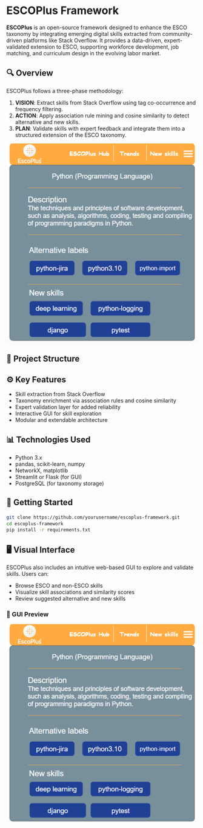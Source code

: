 # ESCOPlus Framework

**ESCOPlus** is an open-source framework designed to enhance the ESCO taxonomy by integrating emerging digital skills extracted from community-driven platforms like Stack Overflow. It provides a data-driven, expert-validated extension to ESCO, supporting workforce development, job matching, and curriculum design in the evolving labor market.

## 🔍 Overview

ESCOPlus follows a three-phase methodology:

1. **VISION**: Extract skills from Stack Overflow using tag co-occurrence and frequency filtering.
2. **ACTION**: Apply association rule mining and cosine similarity to detect alternative and new skills.
3. **PLAN**: Validate skills with expert feedback and integrate them into a structured extension of the ESCO taxonomy.

![ESCOPlus GUI](gui_of_escoplus.png)

## 📁 Project Structure


## ⚙️ Key Features

- Skill extraction from Stack Overflow
- Taxonomy enrichment via association rules and cosine similarity
- Expert validation layer for added reliability
- Interactive GUI for skill exploration
- Modular and extendable architecture

## 📊 Technologies Used

- Python 3.x
- pandas, scikit-learn, numpy
- NetworkX, matplotlib
- Streamlit or Flask (for GUI)
- PostgreSQL (for taxonomy storage)

## 🚀 Getting Started

```bash
git clone https://github.com/yourusername/escoplus-framework.git
cd escoplus-framework
pip install -r requirements.txt
```

## 🖥️ Visual Interface

ESCOPlus also includes an intuitive web-based GUI to explore and validate skills. Users can:

- Browse ESCO and non-ESCO skills
- Visualize skill associations and similarity scores
- Review suggested alternative and new skills

### 📸 GUI Preview

![ESCOPlus GUI](gui_of_escoplus.png)



